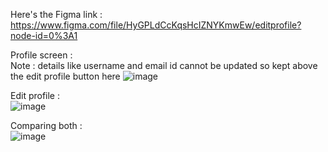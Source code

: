 Here's the Figma link : https://www.figma.com/file/HyGPLdCcKqsHcIZNYKmwEw/editprofile?node-id=0%3A1

Profile screen : <br>
Note : details like username and email id cannot be updated so kept above the edit profile button here
![image](https://user-images.githubusercontent.com/60894542/93367567-43722f80-f86a-11ea-9840-858c6e3b62e0.png)

Edit profile : <br>
![image](https://user-images.githubusercontent.com/60894542/93367846-b2e81f00-f86a-11ea-9f3d-351f4afbe5bf.png)

Comparing both : <br> 
![image](https://user-images.githubusercontent.com/60894542/93368215-4cafcc00-f86b-11ea-9b22-98b653d44790.png)